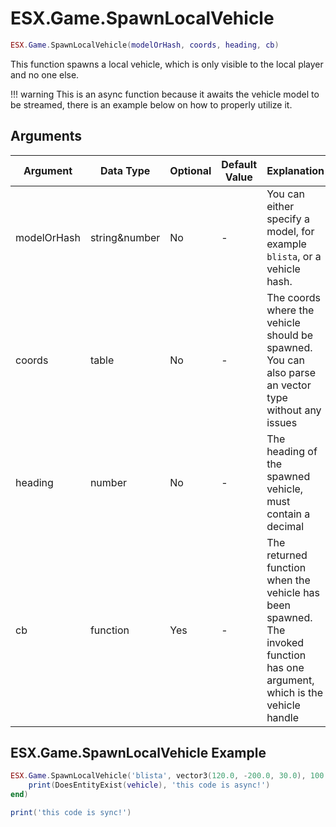 # ESX.Game.SpawnLocalVehicle

```lua
ESX.Game.SpawnLocalVehicle(modelOrHash, coords, heading, cb)
```

This function spawns a local vehicle, which is only visible to the local player and no one else.

!!! warning
      This is an async function because it awaits the vehicle model to be streamed, there is an example below on how to properly utilize it.

## Arguments

| Argument    | Data Type     | Optional | Default Value | Explanation                                                                                                                 |
|-------------|---------------|----------|---------------|-----------------------------------------------------------------------------------------------------------------------------|
| modelOrHash | string&number | No       | -             | You can either specify a model, for example `blista`, or a vehicle hash.                                                    |
| coords      | table         | No       | -             | The coords where the vehicle should be spawned. You can also parse an vector type without any issues                        |
| heading     | number        | No       | -             | The heading of the spawned vehicle, must contain a decimal                                                                  |
| cb          | function      | Yes      | -             | The returned function when the vehicle has been spawned. The invoked function has one argument, which is the vehicle handle |

## ESX.Game.SpawnLocalVehicle Example

```lua
ESX.Game.SpawnLocalVehicle('blista', vector3(120.0, -200.0, 30.0), 100.0, function(vehicle)
	print(DoesEntityExist(vehicle), 'this code is async!')
end)

print('this code is sync!')
```
